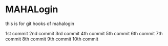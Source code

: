 # MAHALogin
this is for git hooks  of mahalogin

1st commit 
2nd commit
3rd commit 
4th commit
5th commit
6th commit
7th commit
8th commit
9th commit
10th commit
